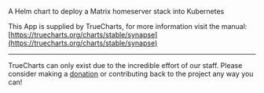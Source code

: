 A Helm chart to deploy a Matrix homeserver stack into Kubernetes

This App is supplied by TrueCharts, for more information visit the manual: [https://truecharts.org/charts/stable/synapse](https://truecharts.org/charts/stable/synapse)

---

TrueCharts can only exist due to the incredible effort of our staff.
Please consider making a [donation](https://truecharts.org/about/sponsor) or contributing back to the project any way you can!
